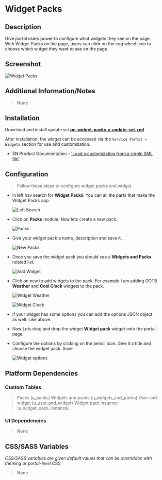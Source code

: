 # Widget Packs

## Description

Give portal users power to configure what widgets they see on the page. With Widget Packs on the page, users can click on the cog wheel icon to choose which widget they want to see on the page.

## Screenshot

![Widget Packs](https://raw.githubusercontent.com/platform-experience/serviceportal-widget-library/master/src/pe-widget-packs/images/pe-widget-packs.png)

## Additional Information/Notes

> None

## Installation

Download and install update set **[pe-widget-packs.u-update-set.xml](https://github.com/platform-experience/serviceportal-widget-library/blob/master/src/pe-widget-packs/pe-widget-packs.u-update-set.xml)**

After installation, the widget can be accessed via the `Service Portal > Widgets` section for use and customization.

* SN Product Documentation - ['Load a customization from a single XML file'](https://docs.servicenow.com/bundle/kingston-application-development/page/build/system-update-sets/task/t_SaveAnUpdateSetAsAnXMLFile.html)

## Configuration

> Follow these steps to configure widget packs and widget.

* In left nav search for **Widget Packs**. You can all the parts that make the Widget Packs app.

	![Left Search](https://raw.githubusercontent.com/platform-experience/serviceportal-widget-library/master/src/pe-widget-packs/images/left-search.png)

* Click on **Packs** module. Now lets create a new pack.

	![Packs](https://raw.githubusercontent.com/platform-experience/serviceportal-widget-library/master/src/pe-widget-packs/images/packs.png)

* Give your widget pack a name, description and save it.

	![New Packs](https://raw.githubusercontent.com/platform-experience/serviceportal-widget-library/master/src/pe-widget-packs/images/packs-new.png)

*  Once you save the widget pack you should see a **Widgets and Packs** related list.

   ![Add Widget](https://raw.githubusercontent.com/platform-experience/serviceportal-widget-library/master/src/pe-widget-packs/images/add-widgets.png)

* Click on new to add widgets to the pack. For example I am adding OOTB **Weather** and **Cool Clock** widgets to the pack.

	![Widget Weather](https://raw.githubusercontent.com/platform-experience/serviceportal-widget-library/master/src/pe-widget-packs/images/weather-widget.png)

	![Widget Clock](https://raw.githubusercontent.com/platform-experience/serviceportal-widget-library/master/src/pe-widget-packs/images/clock.png)

* If your widget has some options you can add the options JSON object as well. Like above.
* Now Lets drag and drop the widget **Widget pack** widget onto the portal page.
* Configure the options by clicking on the pencil icon. Give it a title and choose the widget pack. Save.


	![Widget options](https://raw.githubusercontent.com/platform-experience/serviceportal-widget-library/master/src/pe-widget-packs/images/options.png)


## Platform Dependencies

### Custom Tables

> Packs (u_packs)
> Widgets and packs (u_widgets_and_packs)
> User and widget (u_user_and_widget)
> Widget pack instance (u_widget_pack_instance)

### UI Dependencies

> None

## CSS/SASS Variables

_CSS/SASS variables are given default values that can be overridden with theming or portal-level CSS._

> None
